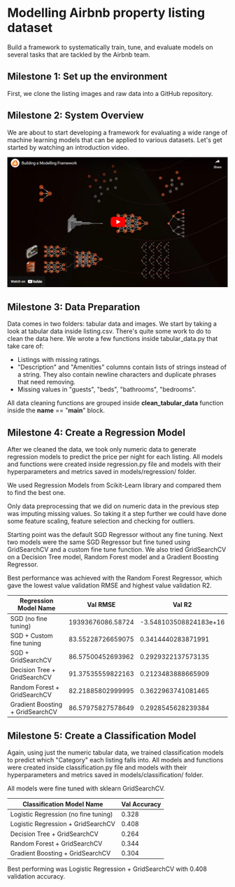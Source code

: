 # Modelling Airbnb property listing dataset

Build a framework to systematically train, tune, and evaluate models on several tasks that are tackled by the Airbnb team.

## Milestone 1:  Set up the environment

First, we clone the listing images and raw data into a GitHub repository.

## Milestone 2: System Overview

We are about to start developing a framework for evaluating a wide range of machine learning models that can be applied to various datasets. Let's get started by watching an introduction video.

[![Intro Video](video_intro.png)](https://www.youtube.com/watch?v=Tub0xAsNzk8)

## Milestone 3: Data Preparation

Data comes in two folders: tabular data and images. We start by taking a look at tabular data inside listing.csv. There's quite some work to do to clean the data here. We wrote a few functions inside tabular_data.py that take care of:

- Listings with missing ratings.
- "Description" and "Amenities" columns contain lists of strings instead of a string. They also contain newline characters and duplicate phrases that need removing.
- Missing values in "guests", "beds", "bathrooms", "bedrooms".

All data cleaning functions are grouped inside **clean_tabular_data** function inside the __name__ == "__main__" block.

## Milestone 4: Create a Regression Model

After we cleaned the data, we took only numeric data to generate regression models to predict the price per night for each listing. All models and functions were created inside regression.py file and models with their hyperparameters and metrics saved in models/regression/ folder.

We used Regression Models from Scikit-Learn library and compared them to find the best one.

Only data preprocessing that we did on numeric data in the previous step was imputing missing values. So taking it a step further we could have done some feature scaling, feature selection and checking for outliers.

Starting point was the default SGD Regressor without any fine tuning. Next two models were the same SGD Regressor but fine tuned using GridSearchCV and a custom fine tune function. We also tried GridSearchCV on a Decision Tree model, Random Forest model and a Gradient Boosting Regressor.

Best performance was achieved with the Random Forest Regressor, which gave the lowest value validation RMSE and highest value validation R2.

| Regression Model Name            | Val RMSE          | Val R2                 |
| -------------------------------- | ----------------- | ---------------------- |
| SGD (no fine tuning)             | 19393676086.58724 | -3.548103508824183e+16 |
| SGD + Custom fine tuning         | 83.55228726659075 | 0.3414440283871991     |
| SGD + GridSearchCV               | 86.57500452693962 | 0.2929322137573135     |
| Decision Tree + GridSearchCV     | 91.37535559822163 | 0.2123483888665909     |
| Random Forest + GridSearchCV     | 82.21885802999995 | 0.3622963741081465     |
| Gradient Boosting + GridSearchCV | 86.57975827578649 | 0.2928545628239384     | 

## Milestone 5: Create a Classification Model

Again, using just the numeric tabular data, we trained classification models to predict which "Category" each listing falls into. All models and functions were created inside classification.py file and models with their hyperparameters and metrics saved in models/classification/ folder.

All models were fine tuned with sklearn GridSearchCV.

| Classification Model Name            | Val Accuracy |
| ------------------------------------ | ------------ |
| Logistic Regression (no fine tuning) | 0.328        |
| Logistic Regression  + GridSearchCV  | 0.408        |
| Decision Tree + GridSearchCV         | 0.264        |
| Random Forest + GridSearchCV         | 0.344        |
| Gradient Boosting + GridSearchCV     | 0.304        |

Best performing was Logistic Regression  + GridSearchCV with 0.408 validation accuracy.

